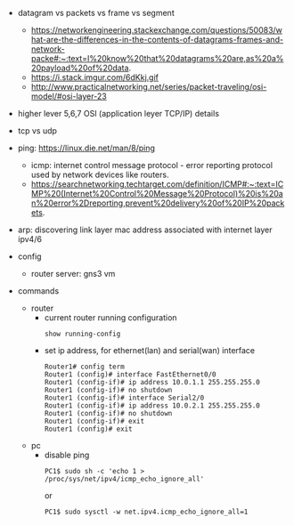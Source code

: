 - datagram vs packets vs frame vs segment
    - https://networkengineering.stackexchange.com/questions/50083/what-are-the-differences-in-the-contents-of-datagrams-frames-and-network-packe#:~:text=I%20know%20that%20datagrams%20are,as%20a%20payload%20of%20data.
    - https://i.stack.imgur.com/6dKkj.gif
    - http://www.practicalnetworking.net/series/packet-traveling/osi-model/#osi-layer-23

- higher lever 5,6,7 OSI (application leyer TCP/IP) details

- tcp vs udp

- ping: https://linux.die.net/man/8/ping
    - icmp: internet control message protocol - error reporting protocol used by network devices like routers.
    - https://searchnetworking.techtarget.com/definition/ICMP#:~:text=ICMP%20(Internet%20Control%20Message%20Protocol)%20is%20an%20error%2Dreporting,prevent%20delivery%20of%20IP%20packets.

- arp: discovering link layer mac address associated with internet layer ipv4/6

- config
    - router server: gns3 vm

- commands
    - router
        - current router running configuration
            ```
            show running-config
            ```
        - set ip address, for ethernet(lan) and serial(wan) interface
            ```
            Router1# config term
            Router1 (config)# interface FastEthernet0/0 
            Router1 (config-if)# ip address 10.0.1.1 255.255.255.0
            Router1 (config-if)# no shutdown
            Router1 (config-if)# interface Serial2/0 
            Router1 (config-if)# ip address 10.0.2.1 255.255.255.0
            Router1 (config-if)# no shutdown
            Router1 (config-if)# exit
            Router1 (config)# exit
            ```
    - pc
        - disable ping
            ```
            PC1$ sudo sh -c 'echo 1 > /proc/sys/net/ipv4/icmp_echo_ignore_all'
            ```
            or
            ```
            PC1$ sudo sysctl -w net.ipv4.icmp_echo_ignore_all=1
            ```
